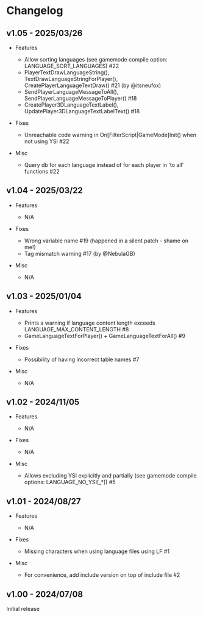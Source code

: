 # Changelog

## v1.05 - 2025/03/26
* Features
    * Allow sorting languages (see gamemode compile option: LANGUAGE_SORT_LANGUAGES) #22
    * PlayerTextDrawLanguageString(), TextDrawLanguageStringForPlayer(), CreatePlayerLanguageTextDraw() #21 (by @itsneufox)
    * SendPlayerLanguageMessageToAll(), SendPlayerLanguageMessageToPlayer() #18
    * CreatePlayer3DLanguageTextLabel(), UpdatePlayer3DLanguageTextLabelText() #18

* Fixes
    * Unreachable code warning in On[FilterScript|GameMode]Init() when not using YSI #22

* Misc
    * Query db for each language instead of for each player in 'to all' functions #22

## v1.04 - 2025/03/22
* Features
    * N/A

* Fixes
    * Wrong variable name #19 (happened in a silent patch - shame on me!)
    * Tag mismatch warning #17 (by @NebulaGB)

* Misc
    * N/A

## v1.03 - 2025/01/04
* Features
    * Prints a warning if language content length exceeds LANGUAGE_MAX_CONTENT_LENGTH #8
    * GameLanguageTextForPlayer() + GameLanguageTextForAll() #9

* Fixes
    * Possibility of having incorrect table names #7

* Misc
    * N/A

## v1.02 - 2024/11/05
* Features
    * N/A

* Fixes
    * N/A

* Misc
    * Allows excluding YSI explicitly and partially (see gamemode compile options: LANGUAGE_NO_YSI[_\*]) #5

## v1.01 - 2024/08/27
* Features
    * N/A

* Fixes
    * Missing characters when using language files using LF #1

* Misc
    * For convenience, add include version on top of include file #2

## v1.00 - 2024/07/08
Initial release